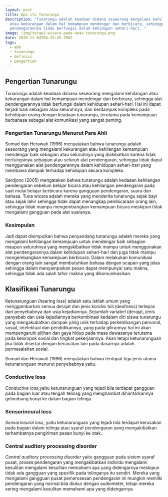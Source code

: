 ```yaml
---
layout: post
title: Apa itu Tunarungu
description: "Tunarungu adalah keadaan dimana seseorang mengalami kehilangan
  atau kekurangan dalam hal kemampuan mendengar dan berbicara, sehingga alat
  pendengarannya tidak berfungsi dalam kehidupan sehari-hari. "
image: /img/terapi-wicara-pada-anak-tunarungu.png
date: 2020-12-04T04:25:45.396Z
tags:
  - abk
  - tunarungu
  - definisi
  - pengertian
---
```

## Pengertian Tunarungu
Tunarungu adalah keadaan dimana seseorang mengalami kehilangan atau
kekurangan dalam hal kemampuan mendengar dan berbicara, sehingga alat
pendengarannya tidak berfungsi dalam kehidupan sehari-hari. Hal ini dapat terjadi baik sebagian atau seluruhnya, dan berdampak kompleks pada kehidupan orang dengan keadaan tunarungu, terutama pada kemampuan
berbahasa sebagai alat komunikasi yang sangat penting.

### Pengertian Tunarungu Menurut Para Ahli
Somad dan Herawati (1996) menyatakan bahwa tunarungu adalah
seseorang yang mengalami kekurangan atau kehilangan kemampuan
mendengar baik sebagian atau seluruhnya yang diakibatkan karena tidak
berfungsinya sebagian atau seluruh alat pendengaran, sehingga tidak dapat menggunakan alat pendengarannya dalam kehidupan sehari-hari yang
membawa dampak terhadap kehidupan secara kompleks.

Sardjono (2005) mengatakan bahwa tunarungu adalah kedaaan kehilangan
pendengaran sebelum belajar bicara atau kehilangan pendengaran pada saat mulai belajar berbicara karena gangguan pendengaran, suara dan bahasa. Tunawicara adalah mereka yang menderita tunarungu sejak bayi atau sejak lahir sehingga tidak dapat menangkap pembicaraan orang lain, sehingga tidak mampu mengembangkan kemampuan bicara meskipun tidak mengalami gangguan pada alat suaranya.

### Kesimpulan
Jadi dapat disimpulkan bahwa penyandang tunarungu adalah mereka yang
mengalami kehilangan kemampuan untuk mendengar baik sebagian maupun
seluruhnya yang mengakibatkan tidak mampu untuk menggunakan alat
pendengarannya dalam kehidupan sehari-hari dan juga tidak mampu
mengembangkan kemampuan berbicara. Dalam melakukan komunikasi dengan
orang lain sangat membutuhkan bahasa dengan ucapan yang jelas sehingga
dalam menyampaikan pesan dapat mempunyai satu makna, sehingga tidak
ada salah tafsir makna yang dikomunikasikan. 

## Klasifikasi Tunarungu
Ketunarunguan (hearing loss) adalah satu istilah umum yang  menggambarkan semua derajat dan jenis kondisi tuli (deafness) terlepas dari penyebabnya dan usia kejadiannya. Sejumlah variabel (derajat, jenis penyebab dan usia kejadiannya berkombinasi kedalam diri siswa tunarungu yang mengakubatkan dampak yang unik terhadap perkembangan personal, sosial, intelektual dan pendidikannya, yang pada gilirannya hal ini akan mempengaruhi pilihan dan gaya hidup pada masa dewasanya terutama pada kelompok sosial dan tingkat pekerjaannya. Akan tetapi ketunarunguan jika tidak disertai dengan kecacatan lain pada dasarnya adalah permasalahan sosial.

Somad dan Herawati (1996) menyatakan bahwa terdapat tiga jenis utama
ketunarunguan menurut penyebabnya yaitu.

### Conductive loss
*Conductive loss*,yaitu ketunarunguan yang tejadi bila terdapat gangguan pada bagian luar atau tengah telinag yang menghambat dihantarkannya gelombang bunyi ke dalam bagian telinga.

### Sensorineural loss
*Sensorineural loss*, yaitu ketunarunguan yang tejadi bila terdapat
kerusakan pada bagian dalam telinga atau syaraf pendengaran yang
mengakibatkan terhambatnya pengiriman pesan bunyi ke otak.

### Central auditory processing disorder
*Central auditory processing disorder* yaitu gangguan pada sistem syaraf pusat, proses pendengaran yang mengakibatkan individu mengalami kesulitan mengalami kesulitan memahami apa yang didengarnya meskipun tidak ada gangguan yang spesifik pada telinganya itu sendiri. Mereka yang mengalami gangguan pusat pemerosesan pendengaran ini mungkin memilki pendengaran yang normal bila diukur dengan audiometer, tetapi mereka sering mengalami kesulitan memahami apa yang didengarnya.
